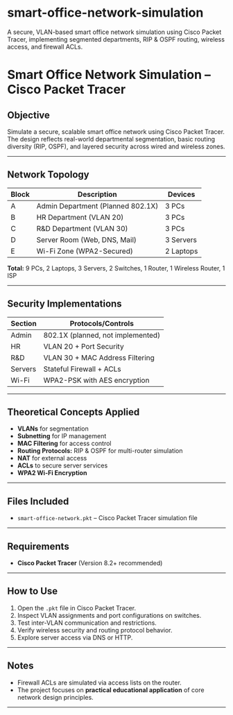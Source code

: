 # smart-office-network-simulation
A secure, VLAN-based smart office network simulation using Cisco Packet Tracer, implementing segmented departments, RIP &amp; OSPF routing, wireless access, and firewall ACLs.
# Smart Office Network Simulation – Cisco Packet Tracer

##  Objective

Simulate a secure, scalable smart office network using Cisco Packet Tracer. The design reflects real-world departmental segmentation, basic routing diversity (RIP, OSPF), and layered security across wired and wireless zones.

---

##  Network Topology

| Block       | Description                       | Devices     |
|-------------|-----------------------------------|-------------|
| A           | Admin Department (Planned 802.1X) | 3 PCs       |
| B           | HR Department (VLAN 20)           | 3 PCs       |
| C           | R&D Department (VLAN 30)          | 3 PCs       |
| D           | Server Room (Web, DNS, Mail)      | 3 Servers   |
| E           | Wi-Fi Zone (WPA2-Secured)         | 2 Laptops   |

**Total:** 9 PCs, 2 Laptops, 3 Servers, 2 Switches, 1 Router, 1 Wireless Router, 1 ISP

---

##  Security Implementations

| Section | Protocols/Controls                 |
|---------|------------------------------------|
| Admin   | 802.1X (planned, not implemented)  |
| HR      | VLAN 20 + Port Security            |
| R&D     | VLAN 30 + MAC Address Filtering    |
| Servers | Stateful Firewall + ACLs           |
| Wi-Fi   | WPA2-PSK with AES encryption       |

---

##  Theoretical Concepts Applied

- **VLANs** for segmentation
- **Subnetting** for IP management
- **MAC Filtering** for access control
- **Routing Protocols:** RIP & OSPF for multi-router simulation
- **NAT** for external access
- **ACLs** to secure server services
- **WPA2 Wi-Fi Encryption**

---

##  Files Included

- `smart-office-network.pkt` – Cisco Packet Tracer simulation file

---

##  Requirements

- **Cisco Packet Tracer** (Version 8.2+ recommended)

---

##  How to Use

1. Open the `.pkt` file in Cisco Packet Tracer.
2. Inspect VLAN assignments and port configurations on switches.
3. Test inter-VLAN communication and restrictions.
4. Verify wireless security and routing protocol behavior.
5. Explore server access via DNS or HTTP.

---

##  Notes


- Firewall ACLs are simulated via access lists on the router.
- The project focuses on **practical educational application** of core network design principles.

---

